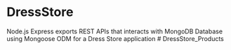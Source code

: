 # DressStore
 Node.js Express exports REST APIs that interacts with MongoDB Database using Mongoose ODM for a Dress Store application
#   D r e s s S t o r e _ P r o d u c t s  
 